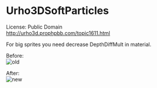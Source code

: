 # Urho3DSoftParticles

License: Public Domain<br>
http://urho3d.prophpbb.com/topic1611.html

For big sprites you need decrease DepthDiffMult in material.

Before:<br>
![old](https://cloud.githubusercontent.com/assets/13021826/11613434/e290eed6-9c39-11e5-8c23-c34a33275039.png)

After:<br>
![new](https://cloud.githubusercontent.com/assets/13021826/11613438/04755078-9c3a-11e5-8589-9a0efa04b212.png)

